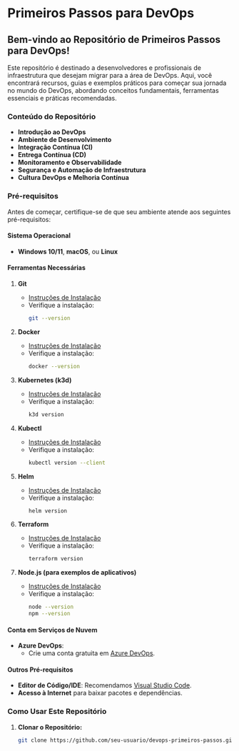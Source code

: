 # **Primeiros Passos para DevOps**

## **Bem-vindo ao Repositório de Primeiros Passos para DevOps!**

Este repositório é destinado a desenvolvedores e profissionais de infraestrutura que desejam migrar para a área de DevOps. Aqui, você encontrará recursos, guias e exemplos práticos para começar sua jornada no mundo do DevOps, abordando conceitos fundamentais, ferramentas essenciais e práticas recomendadas.

### **Conteúdo do Repositório**

- **Introdução ao DevOps**
- **Ambiente de Desenvolvimento**
- **Integração Contínua (CI)**
- **Entrega Contínua (CD)**
- **Monitoramento e Observabilidade**
- **Segurança e Automação de Infraestrutura**
- **Cultura DevOps e Melhoria Contínua**

### **Pré-requisitos**

Antes de começar, certifique-se de que seu ambiente atende aos seguintes pré-requisitos:

#### **Sistema Operacional**

- **Windows 10/11**, **macOS**, ou **Linux**

#### **Ferramentas Necessárias**

1. **Git**
   - [Instruções de Instalação](https://git-scm.com/book/en/v2/Getting-Started-Installing-Git)
   - Verifique a instalação:
     ```sh
     git --version
     ```

2. **Docker**
   - [Instruções de Instalação](https://docs.docker.com/get-docker/)
   - Verifique a instalação:
     ```sh
     docker --version
     ```

3. **Kubernetes (k3d)**
   - [Instruções de Instalação](https://k3d.io/#installation)
   - Verifique a instalação:
     ```sh
     k3d version
     ```

4. **Kubectl**
   - [Instruções de Instalação](https://kubernetes.io/docs/tasks/tools/install-kubectl/)
   - Verifique a instalação:
     ```sh
     kubectl version --client
     ```

5. **Helm**
   - [Instruções de Instalação](https://helm.sh/docs/intro/install/)
   - Verifique a instalação:
     ```sh
     helm version
     ```

6. **Terraform**
   - [Instruções de Instalação](https://learn.hashicorp.com/tutorials/terraform/install-cli)
   - Verifique a instalação:
     ```sh
     terraform version
     ```

7. **Node.js (para exemplos de aplicativos)**
   - [Instruções de Instalação](https://nodejs.org/)
   - Verifique a instalação:
     ```sh
     node --version
     npm --version
     ```

#### **Conta em Serviços de Nuvem**

- **Azure DevOps**:
  - Crie uma conta gratuita em [Azure DevOps](https://azure.microsoft.com/services/devops/).

#### **Outros Pré-requisitos**

- **Editor de Código/IDE**: Recomendamos [Visual Studio Code](https://code.visualstudio.com/).
- **Acesso à Internet** para baixar pacotes e dependências.

### **Como Usar Este Repositório**

1. **Clonar o Repositório:**
   ```sh
   git clone https://github.com/seu-usuario/devops-primeiros-passos.git
